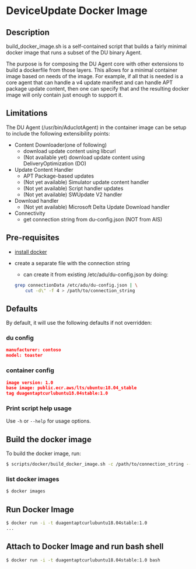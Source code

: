 # DeviceUpdate Docker Image

## Description

build_docker_image.sh is a self-contained script that builds a fairly minimal docker image that runs a subset of the DU binary Agent.

The purpose is for composing the DU Agent core with other extensions to build a dockerfile from those layers.
This allows for a minimal container image based on needs of the image.
For example, if all that is needed is a core agent that can handle a v4 update manifest and can handle APT package update content, then one can specify that and the resulting docker image will only contain just enough to support it.

## Limitations

The DU Agent (/usr/bin/AducIotAgent) in the container image can be setup to include the following extensibility points:

- Content Downloader(one of following)
  - download update content using libcurl
  - (Not available yet) download update content using DeliveryOptimization (DO)
- Update Content Handler
  - APT Package-based updates
  - (Not yet available) Simulator update content handler
  - (Not yet available) Script handler updates
  - (Not yet available) SWUpdate V2 handler
- Download handler
  - (Not yet available) Microsoft Delta Update Download handler
- Connectivity
  - get connection string from du-config.json (NOT from AIS)

## Pre-requisites

- [install docker](https://docs.docker.com/engine/install/ubuntu/)
- create a separate file with the connection string
  - can create it from existing /etc/adu/du-config.json by doing:

  ```sh
  grep connectionData /etc/adu/du-config.json | \
      cut -d\" -f 4 > /path/to/connection_string
  ```

## Defaults

By default, it will use the following defaults if not overridden:

### du config

```json
manufacturer: contoso
model: toaster
```

### container config

```json
image version: 1.0
base image: public.ecr.aws/lts/ubuntu:18.04_stable
tag duagentaptcurlubuntu18.04stable:1.0
```

### Print script help usage

Use `-h` or `--help` for usage options.

## Build the docker image

To build the docker image, run:

```sh
$ scripts/docker/build_docker_image.sh -c /path/to/connection_string --clean
```

### list docker images

```sh
$ docker images
```

## Run Docker Image

```sh
$ docker run -i -t duagentaptcurlubuntu18.04stable:1.0
...
```

## Attach to Docker Image and run bash shell

```sh
$ docker run -i -t duagentaptcurlubuntu18.04stable:1.0 bash
```
